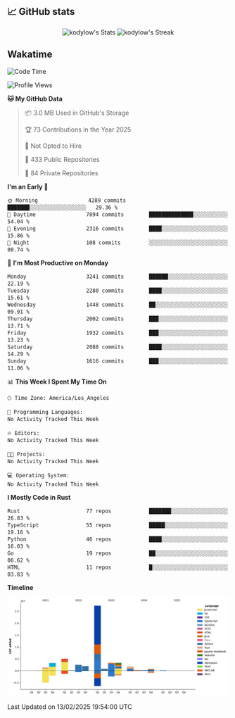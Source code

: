 ## 📈 GitHub stats
<!--START_SECTION:github-->
<div class="badges-githubstats">
  <p align="center">
    <img src="https://github-readme-stats.vercel.app/api?username=kodylow&theme=tokyonight&show_icons=true&hide_border=true&count_private=true" alt="kodylow's Stats" height="165">
    <img src="https://github-readme-streak-stats.herokuapp.com/?user=kodylow&theme=tokyonight&hide_border=true" alt="kodylow's Streak" height="165">
  </p>
</div>
<!--END_SECTION:github-->

## Wakatime 
<!--START_SECTION:waka-->
![Code Time](http://img.shields.io/badge/Code%20Time-1%2C294%20hrs%2031%20mins-blue)

![Profile Views](http://img.shields.io/badge/Profile%20Views-4-blue)

**🐱 My GitHub Data** 

> 📦 3.0 MB Used in GitHub's Storage 
 > 
> 🏆 73 Contributions in the Year 2025
 > 
> 🚫 Not Opted to Hire
 > 
> 📜 433 Public Repositories 
 > 
> 🔑 84 Private Repositories 
 > 
**I'm an Early 🐤** 

```text
🌞 Morning                4289 commits        ███████░░░░░░░░░░░░░░░░░░   29.36 % 
🌆 Daytime                7894 commits        ██████████████░░░░░░░░░░░   54.04 % 
🌃 Evening                2316 commits        ████░░░░░░░░░░░░░░░░░░░░░   15.86 % 
🌙 Night                  108 commits         ░░░░░░░░░░░░░░░░░░░░░░░░░   00.74 % 
```
📅 **I'm Most Productive on Monday** 

```text
Monday                   3241 commits        ██████░░░░░░░░░░░░░░░░░░░   22.19 % 
Tuesday                  2280 commits        ████░░░░░░░░░░░░░░░░░░░░░   15.61 % 
Wednesday                1448 commits        ██░░░░░░░░░░░░░░░░░░░░░░░   09.91 % 
Thursday                 2002 commits        ███░░░░░░░░░░░░░░░░░░░░░░   13.71 % 
Friday                   1932 commits        ███░░░░░░░░░░░░░░░░░░░░░░   13.23 % 
Saturday                 2088 commits        ████░░░░░░░░░░░░░░░░░░░░░   14.29 % 
Sunday                   1616 commits        ███░░░░░░░░░░░░░░░░░░░░░░   11.06 % 
```


📊 **This Week I Spent My Time On** 

```text
🕑︎ Time Zone: America/Los_Angeles

💬 Programming Languages: 
No Activity Tracked This Week

🔥 Editors: 
No Activity Tracked This Week

🐱‍💻 Projects: 
No Activity Tracked This Week

💻 Operating System: 
No Activity Tracked This Week
```

**I Mostly Code in Rust** 

```text
Rust                     77 repos            ███████░░░░░░░░░░░░░░░░░░   26.83 % 
TypeScript               55 repos            █████░░░░░░░░░░░░░░░░░░░░   19.16 % 
Python                   46 repos            ████░░░░░░░░░░░░░░░░░░░░░   16.03 % 
Go                       19 repos            ██░░░░░░░░░░░░░░░░░░░░░░░   06.62 % 
HTML                     11 repos            █░░░░░░░░░░░░░░░░░░░░░░░░   03.83 % 
```



**Timeline**

![Lines of Code chart](https://raw.githubusercontent.com/Kodylow/Kodylow/master/assets/bar_graph.png)


 Last Updated on 13/02/2025 19:54:00 UTC
<!--END_SECTION:waka-->
